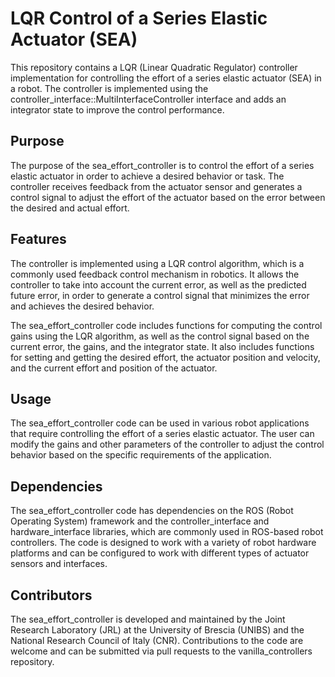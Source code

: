 # LQR Control of a Series Elastic Actuator (SEA)

This repository contains a LQR (Linear Quadratic Regulator) controller implementation for controlling the effort of a series elastic actuator (SEA) in a robot. The controller is implemented using the controller_interface::MultiInterfaceController interface and adds an integrator state to improve the control performance.

## Purpose
The purpose of the sea_effort_controller is to control the effort of a series elastic actuator in order to achieve a desired behavior or task. The controller receives feedback from the actuator sensor and generates a control signal to adjust the effort of the actuator based on the error between the desired and actual effort.

## Features
The controller is implemented using a LQR control algorithm, which is a commonly used feedback control mechanism in robotics. It allows the controller to take into account the current error, as well as the predicted future error, in order to generate a control signal that minimizes the error and achieves the desired behavior.

The sea_effort_controller code includes functions for computing the control gains using the LQR algorithm, as well as the control signal based on the current error, the gains, and the integrator state. It also includes functions for setting and getting the desired effort, the actuator position and velocity, and the current effort and position of the actuator.

## Usage
The sea_effort_controller code can be used in various robot applications that require controlling the effort of a series elastic actuator. The user can modify the gains and other parameters of the controller to adjust the control behavior based on the specific requirements of the application.

## Dependencies
The sea_effort_controller code has dependencies on the ROS (Robot Operating System) framework and the controller_interface and hardware_interface libraries, which are commonly used in ROS-based robot controllers. The code is designed to work with a variety of robot hardware platforms and can be configured to work with different types of actuator sensors and interfaces.

## Contributors
The sea_effort_controller is developed and maintained by the Joint Research Laboratory (JRL) at the University of Brescia (UNIBS) and the National Research Council of Italy (CNR). Contributions to the code are welcome and can be submitted via pull requests to the vanilla_controllers repository.

